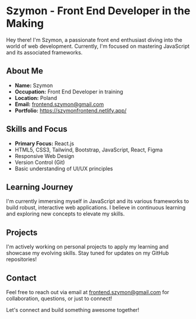 # Szymon - Front End Developer in the Making

Hey there! I'm Szymon, a passionate front end enthusiast diving into the world of web development. Currently, I'm focused on mastering JavaScript and its associated frameworks. 

## About Me

- **Name:** Szymon 
- **Occupation:** Front End Developer in training
- **Location:** Poland
- **Email:** frontend.szymon@gmail.com
- **Portfolio:** https://szymonfrontend.netlify.app/

## Skills and Focus

- **Primary Focus:** React.js
- HTML5, CSS3, Tailwind, Bootstrap, JavaScript, React, Figma
- Responsive Web Design
- Version Control (Git)
- Basic understanding of UI/UX principles

## Learning Journey

I'm currently immersing myself in JavaScript and its various frameworks to build robust, interactive web applications. I believe in continuous learning and exploring new concepts to elevate my skills.

## Projects

I'm actively working on personal projects to apply my learning and showcase my evolving skills. Stay tuned for updates on my GitHub repositories!

## Contact

Feel free to reach out via email at frontend.szymon@gmail.com for collaboration, questions, or just to connect!

Let's connect and build something awesome together!

